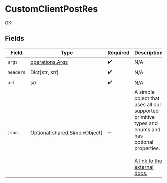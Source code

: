 # CustomClientPostRes

OK


## Fields

| Field                                                                                                                                                             | Type                                                                                                                                                              | Required                                                                                                                                                          | Description                                                                                                                                                       |
| ----------------------------------------------------------------------------------------------------------------------------------------------------------------- | ----------------------------------------------------------------------------------------------------------------------------------------------------------------- | ----------------------------------------------------------------------------------------------------------------------------------------------------------------- | ----------------------------------------------------------------------------------------------------------------------------------------------------------------- |
| `args`                                                                                                                                                            | [operations.Args](../../models/operations/args.md)                                                                                                                | :heavy_check_mark:                                                                                                                                                | N/A                                                                                                                                                               |
| `headers`                                                                                                                                                         | Dict[str, *str*]                                                                                                                                                  | :heavy_check_mark:                                                                                                                                                | N/A                                                                                                                                                               |
| `url`                                                                                                                                                             | *str*                                                                                                                                                             | :heavy_check_mark:                                                                                                                                                | N/A                                                                                                                                                               |
| `json`                                                                                                                                                            | [Optional[shared.SimpleObject]](../../models/shared/simpleobject.md)                                                                                              | :heavy_minus_sign:                                                                                                                                                | A simple object that uses all our supported primitive types and enums and has optional properties.<br/><br/>[A link to the external docs.](https://docs.speakeasyapi.dev) |